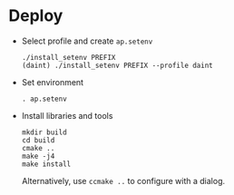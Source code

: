 # Deploy

*   Select profile and create `ap.setenv`

     ```
     ./install_setenv PREFIX
     (daint) ./install_setenv PREFIX --profile daint
     ```
*   Set environment

     ```
     . ap.setenv
     ```

*   Install libraries and tools

     ```
     mkdir build
     cd build
     cmake ..
     make -j4
     make install
     ```

     Alternatively, use `ccmake ..` to configure with a dialog.
